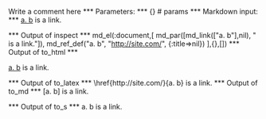 Write a comment here
*** Parameters: ***
{} # params 
*** Markdown input: ***
[a. b] is a link.

[a. b]: http://site.com/

*** Output of inspect ***
md_el(:document,[
	md_par([md_link(["a. b"],nil), " is a link."]),
	md_ref_def("a. b", "http://site.com/", {:title=>nil})
],{},[])
*** Output of to_html ***
<p><a href="http://site.com/">a. b</a> is a link.</p>
*** Output of to_latex ***
\href{http://site.com/}{a. b} is a link.
*** Output of to_md ***
[a. b] is a link.

[a. b]: http://site.com/

*** Output of to_s ***
a. b is a link.
